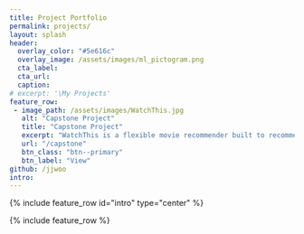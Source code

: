 ```yaml
---
title: Project Portfolio
permalink: projects/
layout: splash
header:
  overlay_color: "#5e616c"
  overlay_image: /assets/images/ml_pictogram.png
  cta_label: 
  cta_url: 
  caption: 
# excerpt: '\My Projects'
feature_row:
 - image_path: /assets/images/WatchThis.jpg
   alt: "Capstone Project"
   title: "Capstone Project"
   excerpt: "WatchThis is a flexible movie recommender built to recommend movies to user. The user can input his/her favourite    director, cast or genre, WatchThis is smart to recommend movies based on diverse choices.<br>"
   url: "/capstone"
   btn_class: "btn--primary"
   btn_label: "View"
github: /jjwoo
intro:
---
```


{% include feature_row id="intro" type="center" %}

{% include feature_row %}
